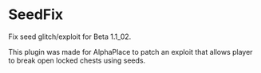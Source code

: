 # SeedFix
Fix seed glitch/exploit for Beta 1.1_02.

This plugin was made for AlphaPlace to patch an exploit that allows player to break open locked chests using seeds.

